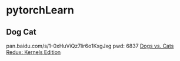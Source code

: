 # pytorchLearn

## Dog Cat
pan.baidu.com/s/1-0xHuViQz7lir6o1KxgJxg
pwd: 6837
[Dogs vs. Cats Redux: Kernels Edition](https://www.kaggle.com/c/dogs-vs-cats-redux-kernels-edition/data)